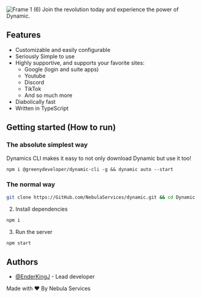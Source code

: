 ![Frame 1 (6)](https://github.com/NebulaServices/Dynamic/assets/81369743/5fbb36d7-67e9-4117-aa23-5b064ed99760)
Join the revolution today and experience the power of Dynamic.

## Features

- Customizable and easily configurable
- Seriously Simple to use
- Highly supportive, and supports your favorite sites:
    - Google (login and suite apps)
    - Youtube 
    - Discord
    - TikTok
    - And so much more
- Diabolically fast
- Written in TypeScript
## Getting started (How to run)


### The absolute simplest way

Dynamics CLI makes it easy to not only download Dynamic but use it too! 

```
npm i @greenydeveloper/dynamic-cli -g && dynamic auto --start
```

### The normal way 
```bash
git clone https://GitHub.com/NebulaServices/dynamic.git && cd Dynamic
```

2. Install dependencies
```bash
npm i 
```

3. Run the server
```bash
npm start
```
## Authors

- [@EnderKingJ](https://www.github.com/EnderKingJ) - Lead developer


Made with ❤️ By Nebula Services 

